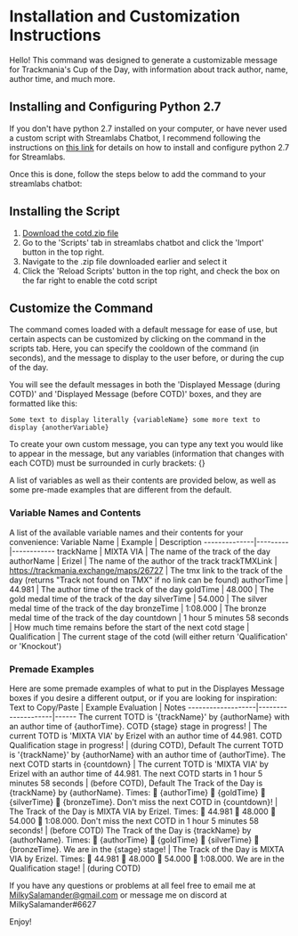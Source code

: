 # Installation and Customization Instructions

Hello!
This command was designed to generate a customizable message for Trackmania's Cup of the Day, with information about track author, name, author time, and much more. 

## Installing and Configuring Python 2.7
If you don't have python 2.7 installed on your computer, or have never used a custom script with Streamlabs Chatbot, I recommend following the instructions on [this link](https://streamlabs.com/content-hub/post/chatbot-scripts-desktop) for details on how to install and configure python 2.7 for Streamlabs. 


Once this is done, follow the steps below to add the command to your streamlabs chatbot: 

## Installing the Script
1. [Download the cotd.zip file](https://github.com/MilkySalamander/Commands/raw/main/Streamlabs%20Chatbot/cotd/cotd.zip) 
2. Go to the 'Scripts' tab in streamlabs chatbot and click the 'Import' button in the top right.
3. Navigate to the .zip file downloaded earlier and select it
5. Click the 'Reload Scripts' button in the top right, and check the box on the far right to enable the cotd script

## Customize the Command

The command comes loaded with a default message for ease of use, but certain aspects can be customized by clicking on the command in the scripts tab.
Here, you can specify the cooldown of the command (in seconds), and the message to display to the user before, or during the cup of the day.

You will see the default messages in both the 'Displayed Message (during COTD)' and 'Displayed Message (before COTD)' boxes, and they are formatted like this:

```
Some text to display literally {variableName} some more text to display {anotherVariable}
```

To create your own custom message, you can type any text you would like to appear in the message, but any variables (information that changes with each COTD) must be surrounded in curly brackets: {}

A list of variables as well as their contents are provided below, as well as some pre-made examples that are different from the default.

### Variable Names and Contents
A list of the available variable names and their contents for your convenience:
Variable Name | Example | Description
--------------|---------|------------
trackName | MIXTA VIA | The name of the track of the day
authorName | Erizel  | The name of the author of the track
trackTMXLink | https://trackmania.exchange/maps/26727  | The tmx link to the track of the day (returns "Track not found on TMX" if no link can be found)
authorTime | 44.981 | The author time of the track of the day
goldTime | 48.000 | The gold medal time of the track of the day
silverTime | 54.000 | The silver medal time of the track of the day
bronzeTime | 1:08.000 | The bronze medal time of the track of the day
countdown | 1 hour 5 minutes 58 seconds | How much time remains before the start of the next cotd
stage | Qualification | The current stage of the cotd (will either return 'Qualification' or 'Knockout')

### Premade Examples
Here are some premade examples of what to put in the Displayes Message boxes if you desire a different output, or if you are looking for inspiration:
Text to Copy/Paste | Example Evaluation | Notes
-------------------|--------------------|------
The current TOTD is '{trackName}' by {authorName} with an author time of {authorTime}. COTD {stage} stage in progress! | The current TOTD is 'MIXTA VIA' by Erizel with an author time of 44.981. COTD Qualification stage in progress! | (during COTD), Default
The current TOTD is '{trackName}' by {authorName} with an author time of {authorTime}. The next COTD starts in {countdown} | The current TOTD is 'MIXTA VIA' by Erizel with an author time of 44.981. The next COTD starts in 1 hour 5 minutes 58 seconds | (before COTD), Default
The Track of the Day is {trackName} by {authorName}. Times: 🔰 {authorTime} 🥇 {goldTime} 🥈 {silverTime} 🥉 {bronzeTime}. Don't miss the next COTD in {countdown}! | The Track of the Day is MIXTA VIA by Erizel. Times: 🔰 44.981 🥇 48.000 🥈 54.000 🥉 1:08.000. Don't miss the next COTD in 1 hour 5 minutes 58 seconds! | (before COTD)
The Track of the Day is {trackName} by {authorName}. Times: 🔰 {authorTime} 🥇 {goldTime} 🥈 {silverTime} 🥉 {bronzeTime}. We are in the {stage} stage! | The Track of the Day is MIXTA VIA by Erizel. Times: 🔰 44.981 🥇 48.000 🥈 54.000 🥉 1:08.000. We are in the Qualification stage! | (during COTD)



If you have any questions or problems at all feel free to email me at MilkySalamander@gmail.com or message me on discord at MilkySalamander#6627

Enjoy!

